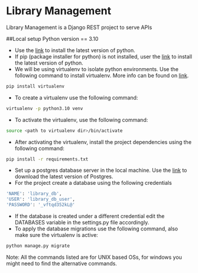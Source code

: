 # Library Management

Library Management is a Django REST project to serve APIs

##Local setup
Python version == 3.10

- Use the [link](https://www.python.org/downloads/) to install the latest version of python.
- If pip (package installer for python) is not installed, user the [link](https://pip.pypa.io/en/stable/getting-started/) to install the latest version of python.
- We will be using virtualenv to isolate python environments. Use the following command to install virtualenv. More info can be found on [link](https://pypi.org/project/virtualenv/).
```bash
pip install virtualenv
```
- To create a virtualenv use the following command:
```bash
virtualenv -p python3.10 venv
```
- To activate the virtualenv, use the following command:
```bash
source <path to virtualenv dir>/bin/activate
```
- After activating the virtualenv, install the project dependencies using the following command:
```bash
pip install -r requirements.txt
```
- Set up a postgres database server in the local machine. Use the [link](https://www.postgresql.org/download/) to download the latest version of Postgres.
- For the project create a database using the following credentials
```bash
'NAME': 'library_db',
'USER': 'library_db_user',
'PASSWORD': '_vftqd352kL@'
```
- If the database is created under a different credential edit the DATABASES variable in the settings.py file accordingly.
- To apply the database migrations use the following command, also make sure the virtualenv is active:
```bash
python manage.py migrate
```

Note: All the commands listed are for UNIX based OSs, for windows you might need to find the alternative commands.
